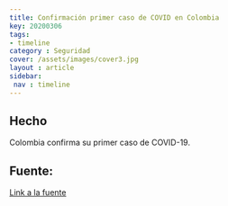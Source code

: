 ```yaml
---
title: Confirmación primer caso de COVID en Colombia
key: 20200306
tags:
- timeline
category : Seguridad
cover: /assets/images/cover3.jpg
layout : article
sidebar:
 nav : timeline
---
```

## Hecho
Colombia confirma su primer caso de COVID-19.
## Fuente:
[Link a la fuente](https://www.minsalud.gov.co/Paginas/Colombia-confirma-su-primer-caso-de-COVID-19.aspx#:~:text=%E2%80%8B%2DLa%20paciente%20acudi%C3%B3%20a,6%20de%20marzo%20de%202020.)
